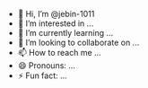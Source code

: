 - 👋 Hi, I’m @jebin-1011
- 👀 I’m interested in ...
- 🌱 I’m currently learning ...
- 💞️ I’m looking to collaborate on ...
- 📫 How to reach me ...
- 😄 Pronouns: ...
- ⚡ Fun fact: ...

<!---
jebin-1011/jebin-1011 is a ✨ special ✨ repository because its `README.md` (this file) appears on your GitHub profile.
You can click the Preview link to take a look at your changes.
